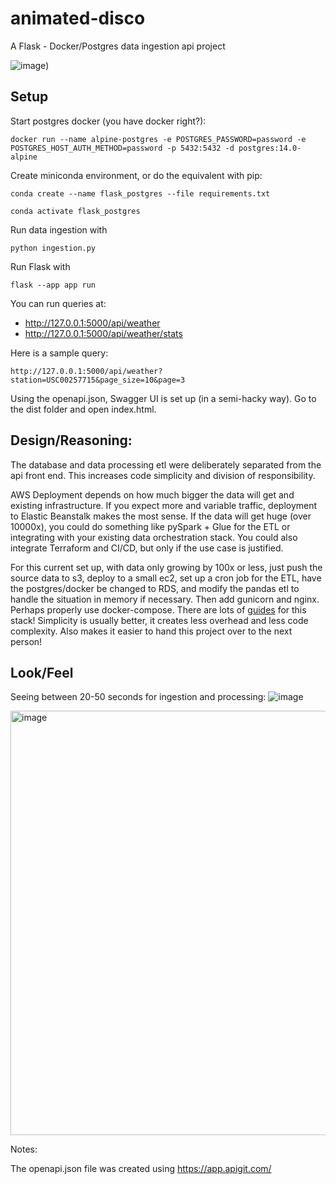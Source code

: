 # animated-disco
A Flask - Docker/Postgres data ingestion api project

![image](https://media.tenor.com/vYDIILX_KJ4AAAAC/chubbisaur-chubbiverse.gif))


## Setup

Start postgres docker (you have docker right?):

```docker run --name alpine-postgres -e POSTGRES_PASSWORD=password -e POSTGRES_HOST_AUTH_METHOD=password -p 5432:5432 -d postgres:14.0-alpine```

Create miniconda environment, or do the equivalent with pip:

```conda create --name flask_postgres --file requirements.txt```

```conda activate flask_postgres```

Run data ingestion with 

```python ingestion.py```

Run Flask with

```flask --app app run```

You can run queries at:
- http://127.0.0.1:5000/api/weather
- http://127.0.0.1:5000/api/weather/stats

Here is a sample query:

```http://127.0.0.1:5000/api/weather?station=USC00257715&page_size=10&page=3```

Using the openapi.json, Swagger UI is set up (in a semi-hacky way).  Go to the dist folder and open index.html.

## Design/Reasoning:

The database and data processing etl were deliberately separated from the api front end.  This increases code simplicity and division of responsibility.

AWS Deployment depends on how much bigger the data will get and existing infrastructure.  If you expect more and variable traffic,
deployment to Elastic Beanstalk makes the most sense.  If the data will get huge (over 10000x), you could do something like pySpark + Glue for the ETL or integrating
with your existing data orchestration stack.  You could also integrate Terraform and CI/CD, but only if the use case is justified.  

For this current set up, with data only growing by 100x or less,  just push the source data to s3, deploy to a small ec2, set up a cron job for the ETL, have the postgres/docker be changed to RDS, 
and modify the pandas etl to handle the situation in memory if necessary.  Then add gunicorn and nginx. 
Perhaps properly use docker-compose. There are lots of [guides](https://testdriven.io/blog/deploying-django-to-ec2-with-docker-and-gitlab/) for this stack!
Simplicity is usually better, it creates less overhead and less code complexity.  Also makes it easier to hand this project over to the next person!

## Look/Feel

Seeing between 20-50 seconds for ingestion and processing:
![image](https://github.com/3vivekb/animated-disco/assets/4524205/bafdad8f-ce5f-4702-b558-39b6e7c44721)

<img width="679" alt="image" src="https://github.com/3vivekb/animated-disco/assets/4524205/62813a20-e949-4217-9440-2a679a95c0cc">

Notes:

The openapi.json file was created using https://app.apigit.com/

